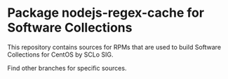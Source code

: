 # Package nodejs-regex-cache for Software Collections

This repository contains sources for RPMs that are used
to build Software Collections for CentOS by SCLo SIG.

Find other branches for specific sources.
